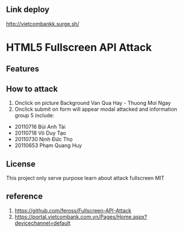 ## Link deploy

http://vietcombankk.surge.sh/

# HTML5 Fullscreen API Attack

## Features

## How to attack

1. Onclick on picture Background Van Qua Hay - Thuong Moi Ngay
2. Onclick submit on form will appear modal attacked and information group 5 include:

- 20110716 Bùi Anh Tài
- 20110718 Võ Duy Tạo
- 20110730 Nịnh Đức Thọ
- 20110653 Phạm Quang Huy

## License

This project only serve purpose learn about attack fullscreen
MIT

## reference

1. https://github.com/feross/Fullscreen-API-Attack
2. https://portal.vietcombank.com.vn/Pages/Home.aspx?devicechannel=default

